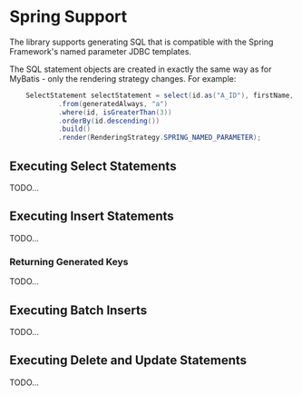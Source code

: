 # Spring Support
The library supports generating SQL that is compatible with the Spring Framework's named parameter JDBC templates.

The SQL statement objects are created in exactly the same way as for MyBatis - only the rendering strategy changes.  For example:

```java
    SelectStatement selectStatement = select(id.as("A_ID"), firstName, lastName, fullName)
            .from(generatedAlways, "a")
            .where(id, isGreaterThan(3))
            .orderBy(id.descending())
            .build()
            .render(RenderingStrategy.SPRING_NAMED_PARAMETER);
```

## Executing Select Statements
TODO...

## Executing Insert Statements
TODO...

### Returning Generated Keys
TODO...

## Executing Batch Inserts
TODO...

## Executing Delete and Update Statements
TODO...
